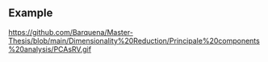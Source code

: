 ## Example

https://github.com/Barquena/Master-Thesis/blob/main/Dimensionality%20Reduction/Principale%20components%20analysis/PCAsRV.gif
